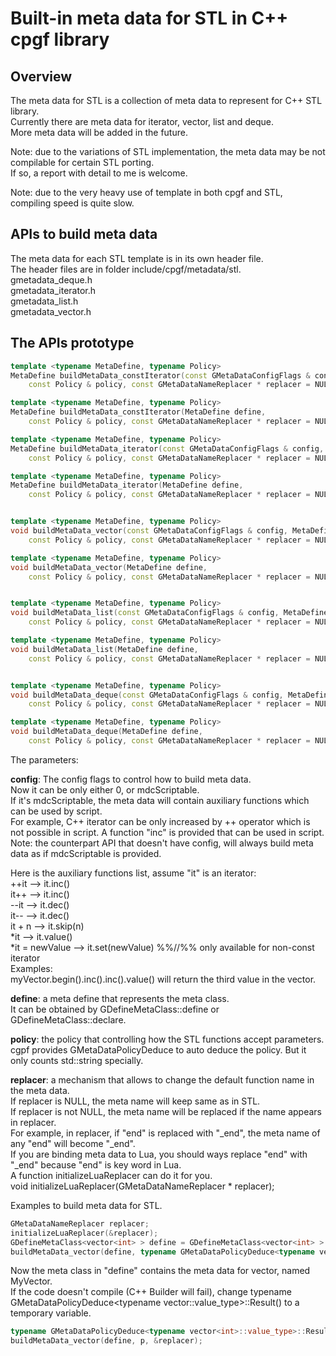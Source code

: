 

# Built-in meta data for STL in C++ cpgf library

## Overview

The meta data for STL is a collection of meta data to represent for C++ STL library.  
Currently there are meta data for iterator, vector, list and deque.  
More meta data will be added in the future.

Note: due to the variations of STL implementation, the meta data may be not compilable for certain STL porting.  
If so, a report with detail to me is welcome.

Note: due to the very heavy use of template in both cpgf and STL, compiling speed is quite slow.

## APIs to build meta data
The meta data for each STL template is in its own header file.  
The header files are in folder include/cpgf/metadata/stl.  
gmetadata_deque.h  
gmetadata_iterator.h  
gmetadata_list.h  
gmetadata_vector.h

## The APIs prototype
```c++
template <typename MetaDefine, typename Policy>
MetaDefine buildMetaData_constIterator(const GMetaDataConfigFlags & config, MetaDefine define,
    const Policy & policy, const GMetaDataNameReplacer * replacer = NULL);

template <typename MetaDefine, typename Policy>
MetaDefine buildMetaData_constIterator(MetaDefine define,
    const Policy & policy, const GMetaDataNameReplacer * replacer = NULL);

template <typename MetaDefine, typename Policy>
MetaDefine buildMetaData_iterator(const GMetaDataConfigFlags & config, MetaDefine define,
    const Policy & policy, const GMetaDataNameReplacer * replacer = NULL);

template <typename MetaDefine, typename Policy>
MetaDefine buildMetaData_iterator(MetaDefine define,
    const Policy & policy, const GMetaDataNameReplacer * replacer = NULL);


template <typename MetaDefine, typename Policy>
void buildMetaData_vector(const GMetaDataConfigFlags & config, MetaDefine define,
    const Policy & policy, const GMetaDataNameReplacer * replacer = NULL);

template <typename MetaDefine, typename Policy>
void buildMetaData_vector(MetaDefine define,
    const Policy & policy, const GMetaDataNameReplacer * replacer = NULL);


template <typename MetaDefine, typename Policy>
void buildMetaData_list(const GMetaDataConfigFlags & config, MetaDefine define,
    const Policy & policy, const GMetaDataNameReplacer * replacer = NULL);

template <typename MetaDefine, typename Policy>
void buildMetaData_list(MetaDefine define,
    const Policy & policy, const GMetaDataNameReplacer * replacer = NULL);


template <typename MetaDefine, typename Policy>
void buildMetaData_deque(const GMetaDataConfigFlags & config, MetaDefine define,
    const Policy & policy, const GMetaDataNameReplacer * replacer = NULL);

template <typename MetaDefine, typename Policy>
void buildMetaData_deque(MetaDefine define,
    const Policy & policy, const GMetaDataNameReplacer * replacer = NULL);
```

The parameters:

**config**: The config flags to control how to build meta data.  
Now it can be only either 0, or mdcScriptable.  
If it's mdcScriptable, the meta data will contain auxiliary functions which can be used by script.  
For example, C++ iterator can be only increased by ++ operator which is not possible in script. A function "inc" is provided that can be used in script.  
Note: the counterpart API that doesn't have config, will always build meta data as if mdcScriptable is provided.

Here is the auxiliary functions list, assume "it" is an iterator:  
++it --> it.inc()  
it++ --> it.inc()  
--it --> it.dec()  
it-- --> it.dec()  
it + n --> it.skip(n)  
*it --> it.value()  
*it = newValue --> it.set(newValue) %%//%% only available for non-const iterator  
Examples:  
myVector.begin().inc().inc().value() will return the third value in the vector.

**define**: a meta define that represents the meta class.  
It can be obtained by GDefineMetaClass<T>::define or GDefineMetaClass<T>::declare.

**policy**: the policy that controlling how the STL functions accept parameters.  
cgpf provides GMetaDataPolicyDeduce to auto deduce the policy. But it only counts std::string specially.

**replacer**: a mechanism that allows to change the default function name in the meta data.  
If replacer is NULL, the meta name will keep same as in STL.  
If replacer is not NULL, the meta name will be replaced if the name appears in replacer.  
For example, in replacer, if "end" is replaced with "_end", the meta name of any "end" will become "_end".  
If you are binding meta data to Lua, you should ways replace "end" with "_end" because "end" is key word in Lua.  
A function initializeLuaReplacer can do it for you.  
void initializeLuaReplacer(GMetaDataNameReplacer * replacer);

Examples to build meta data for STL.
```c++
GMetaDataNameReplacer replacer;
initializeLuaReplacer(&replacer);
GDefineMetaClass<vector<int> > define = GDefineMetaClass<vector<int> >::declare("MyVector");
buildMetaData_vector(define, typename GMetaDataPolicyDeduce<typename vector<int>::value_type>::Result(), &replacer);
```

Now the meta class in "define" contains the meta data for vector<int>, named MyVector.  
If the code doesn't compile (C++ Builder will fail), change typename GMetaDataPolicyDeduce<typename vector<int>::value_type>::Result() to a temporary variable.
```c++
typename GMetaDataPolicyDeduce<typename vector<int>::value_type>::Result p;
buildMetaData_vector(define, p, &replacer);
```

